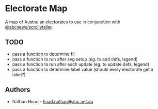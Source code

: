 # Electorate Map

A map of Australian electorates to use in conjunction with [@abcnews/scrollyteller](https://github.com/abcnews/scrollyteller).

## TODO

- pass a function to determine fill
- pass a function to run after svg setup (eg. to add defs, legend)
- pass a function to run after each update (eg. to update defs, legend)
- pass a function to determine label value (should every electorate get a label?)

## Authors

- Nathan Hoad - [hoad.nathan@abc.net.au](mailto:hoad.nathan@abc.net.au)
